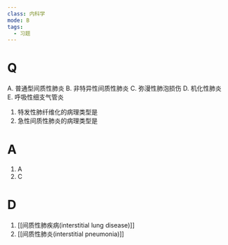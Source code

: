 ```yaml
---
class: 内科学
mode: B
tags:
  - 习题
---
```


# Q
A. 普通型间质性肺炎 B. 非特异性间质性肺炎
C. 弥漫性肺泡损伤 D. 机化性肺炎
E. 呼吸性细支气管炎
1. 特发性肺纤维化的病理类型是
2. 急性间质性肺炎的病理类型是
# A
1. A
2. C
# D
1. [[间质性肺疾病(interstitial lung disease)]]
2. [[间质性肺炎(interstitial pneumonia)]]